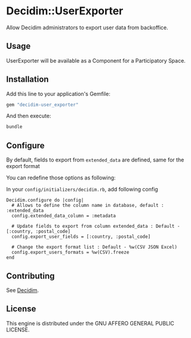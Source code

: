 # Decidim::UserExporter

Allow Decidim administrators to export user data from backoffice.

## Usage

UserExporter will be available as a Component for a Participatory
Space.

## Installation

Add this line to your application's Gemfile:

```ruby
gem "decidim-user_exporter"
```

And then execute:

```bash
bundle
```

## Configure

By default, fields to export from `extended_data` are defined, same for the export format

You can redefine those options as following:

In your `config/initializers/decidim.rb`, add following config

```
Decidim.configure do |config|
  # Allows to define the column name in database, default : :extended_data
  config.extended_data_column = :metadata

  # Update fields to export from column extended_data : Default - [:country, :postal_code]
  config.export_user_fields = [:country, :postal_code]

  # Change the export format list : Default - %w(CSV JSON Excel)
  config.export_users_formats = %w(CSV).freeze
end
```

## Contributing

See [Decidim](https://github.com/decidim/decidim).

## License

This engine is distributed under the GNU AFFERO GENERAL PUBLIC LICENSE.
